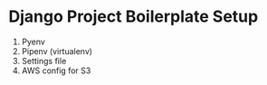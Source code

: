 # Django Project Boilerplate Setup

1. Pyenv
2. Pipenv (virtualenv)
3. Settings file
4. AWS config for S3